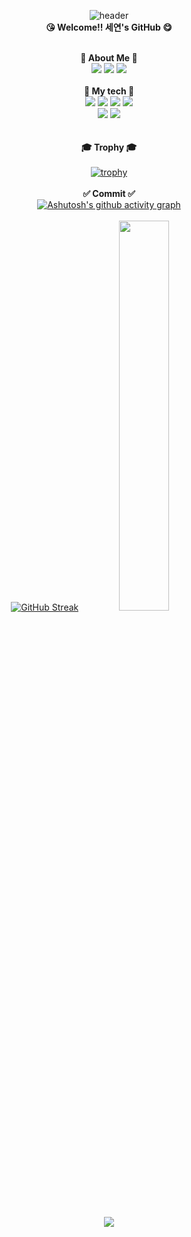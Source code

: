 <div align="center">

  ![header](https://capsule-render.vercel.app/api?type=waving&text=seye0n&color=0:ccbbd8,100:7f99f8&fontColor=415397)<br/>
  <strong>😘  Welcome!! 세연's GitHub  😋</strong><br/><br/>
  
<strong>🎵 About Me 🎵</strong><br/>
  <a href="https://www.instagram.com/3.02__sy/" target="_blank"><img src="https://img.shields.io/badge/instagram-E4405F?style=flat&logo=instagram&logoColor=d6aedd"/></a>
  <a href="https://www.notion.so/dd00952c4ed647e58b93e4f6ee49eb9e?v=5763f9f1645b4ffe81bf97f1d9c912e8" target="_blank">
  <img src="https://img.shields.io/badge/notion-000000?style=flat&logo=notion&logoColor=white"/></a>
  <a href="https://blog.naver.com/cresent_32" target="_blank">
  <img src="https://img.shields.io/badge/naver-03C75A?style=flat&logo=notion&logoColor=white"/></a><br/><br/>
  <strong>📖 My tech 📝</strong><br/>
  <img src="https://img.shields.io/badge/Javascript-ffb13b?style=flat&logo=javascript&logoColor=white"/>
  <img src="https://img.shields.io/badge/react-61DAFB?style=flat&logo=react&logoColor=white"/>
  <img src="https://img.shields.io/badge/html5-E34F26?style=flat&logo=html5&logoColor=white"/>
  <img src="https://img.shields.io/badge/css3-1572B6?style=flat&logo=html5&logoColor=white"/><br/>
  <img src="https://img.shields.io/badge/npm-CB3837?style=flat&logo=html5&logoColor=white"/>
  <img src="https://img.shields.io/badge/nodedotjs-339933?style=flat&logo=html5&logoColor=white"/>
  <br/><br/><br/>
  <strong>🎓 Trophy 🎓</strong><br/><br/>
  [![trophy](https://github-profile-trophy.vercel.app/?username=seye0n&theme=flat&column=7)](https://github.com/dkssud8150/)<br/><br/>
  <strong>✅ Commit ✅</strong><br/>
  [![Ashutosh's github activity graph](https://github-readme-activity-graph.vercel.app/graph?username=seye0n&theme=react-dark&bg_color=ffff1&point=d3d3d3)](https://github.com/ashutosh00710/github-readme-activity-graph)<br/><br/>
   [![GitHub Streak](https://github-readme-streak-stats.herokuapp.com/?user=seye0n&theme=tokyonight)](https://git.io/streak-stats)
  <img src="https://github-readme-stats.vercel.app/api?username=seye0n&theme=tokyonight&show_icons=true" width="40%" /><br/><br/><br/>
  <img src="https://github-readme-stats.vercel.app/api/top-langs/?username=seye0n&exclude_repo=dkssud8150.github.io&layout=compact&theme=tokyonight" /><br/>
  
</div>
